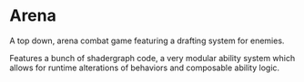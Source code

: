# Arena
A top down, arena combat game featuring a drafting system for enemies.

Features a bunch of shadergraph code, a very modular ability system which allows for runtime alterations of behaviors and composable ability logic.

